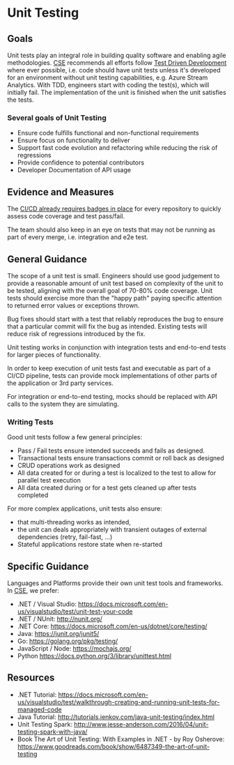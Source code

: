 # Unit Testing

## Goals

Unit tests play an integral role in building quality software and enabling agile methodologies. [CSE](../CSE.md) recommends all efforts follow [Test Driven Development](http://deviq.com/test-driven-development/) where ever possible, i.e. code should have unit tests unless it's developed for an environment without unit testing capabilities, e.g. Azure Stream Analytics. With TDD, engineers start with coding the test(s), which will initially fail. The implementation of the unit is finished when the unit satisfies the tests.

### Several goals of Unit Testing

- Ensure code fulfills functional and non-functional requirements
- Ensure focus on functionality to deliver
- Support fast code evolution and refactoring while reducing the risk of regressions
- Provide confidence to potential contributors 
- Developer Documentation of API usage

## Evidence and Measures

The [CI/CD already requires badges in place](../Engineering/CICD.md) for every repository to quickly assess code coverage and test pass/fail.

The team should also keep in an eye on tests that may not be running as part of every merge, i.e. integration and e2e test.

## General Guidance

The scope of a unit test is small. Engineers should use good judgement to provide a reasonable amount of unit test based on complexity of the unit to be tested, aligning with the overall goal of 70-80% code coverage. Unit tests should exercise more than the "happy path" paying specific attention to returned error values or exceptions thrown.

Bug fixes should start with a test that reliably reproduces the bug to ensure that a particular commit will fix the bug as intended. Existing tests will reduce risk of regressions introduced by the fix.

Unit testing works in conjunction with integration tests and end-to-end tests for larger pieces of functionality.

In order to keep execution of unit tests fast and executable as part of a CI/CD pipeline, tests can provide mock implementations of other parts of the application or 3rd party services.

For integration or end-to-end testing, mocks should be replaced with API calls to the system they are simulating.

### Writing Tests

Good unit tests follow a few general principles:

- Pass / Fail tests ensure intended succeeds and fails as designed.
- Transactional tests ensure transactions commit or roll back as designed
- CRUD operations work as designed
- All data created for or during a test is localized to the test to allow for parallel test execution
- All data created during or for a test gets cleaned up after tests completed

For more complex applications, unit tests also ensure:

- that multi-threading works as intended,
- the unit can deals appropriately with transient outages of external dependencies (retry, fail-fast, …)
- Stateful applications restore state when re-started

## Specific Guidance

Languages and Platforms provide their own unit test tools and frameworks. In [CSE](../CSE.md), we prefer:

- .NET / Visual Studio: <https://docs.microsoft.com/en-us/visualstudio/test/unit-test-your-code>
- .NET / NUnit: <http://nunit.org/>
- .NET Core: <https://docs.microsoft.com/en-us/dotnet/core/testing/>
- Java: <https://junit.org/junit5/>
- Go: <https://golang.org/pkg/testing/>
- JavaScript / Node: <https://mochajs.org/>
- Python <https://docs.python.org/3/library/unittest.html>

## Resources

- .NET Tutorial: <https://docs.microsoft.com/en-us/visualstudio/test/walkthrough-creating-and-running-unit-tests-for-managed-code>
- Java Tutorial: <http://tutorials.jenkov.com/java-unit-testing/index.html>
- Unit Testing Spark: <http://www.jesse-anderson.com/2016/04/unit-testing-spark-with-java/>
- Book The Art of Unit Testing: With Examples in .NET - by Roy Osherove: <https://www.goodreads.com/book/show/6487349-the-art-of-unit-testing>
